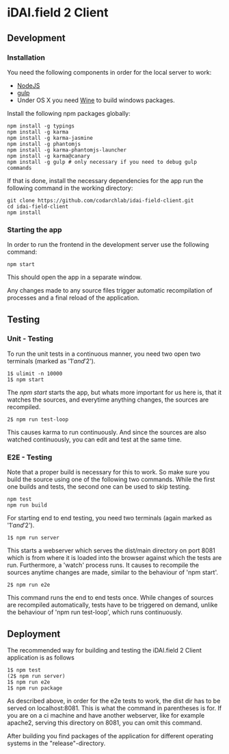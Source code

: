# iDAI.field 2 Client

## Development

### Installation

You need the following components in order for the local server to work:

* [NodeJS](https://nodejs.org/download/)
* [gulp](https://github.com/gulpjs/gulp/blob/master/docs/getting-started.md)
* Under OS X you need [Wine](http://www.davidbaumgold.com/tutorials/wine-mac/) to build windows packages.

Install the following npm packages globally:

```
npm install -g typings
npm install -g karma
npm install -g karma-jasmine 
npm install -g phantomjs 
npm install -g karma-phantomjs-launcher
npm install -g karma@canary
npm install -g gulp # only necessary if you need to debug gulp commands
```

If that is done, install the necessary dependencies 
for the app run the following command in the working directory:

```
git clone https://github.com/codarchlab/idai-field-client.git
cd idai-field-client
npm install
```

### Starting the app

In order to run the frontend in the development server use the following command:

```
npm start
```

This should open the app in a separate window.

Any changes made to any source files trigger automatic recompilation
of processes and a final reload of the application.


## Testing

### Unit - Testing

To run the unit tests in a continuous manner, 
you need two open two terminals (marked as '1$' and '2$'). 

```
1$ ulimit -n 10000
1$ npm start 
```

The *npm start* starts the app, but whats more important for us here is,
that it watches the sources, and everytime anything changes, the sources
are recompiled.

```
2$ npm run test-loop
```

This causes karma to run continuously. And since the sources are also watched
continuously, you can edit and test at the same time.

### E2E - Testing

Note that a proper build is necessary for this to work. So make sure
you build the source using one of the following two commands.
While the first one builds and tests, the second one can be used to
skip testing.

```
npm test
npm run build
```

For starting end to end testing, 
you need two terminals (again marked as '1$' and '2$'). 

```
1$ npm run server
```

This starts a webserver which serves the dist/main directory on port 8081
which is from where it is loaded into the browser against which the tests are run.
Furthermore, a 'watch' process runs. It causes to recompile the sources anytime changes
are made, similar to the behaviour of 'npm start'.

```
2$ npm run e2e
```

This command runs the end to end tests once. While changes of sources are recompiled
automatically, tests have to be triggered on demand, unlike the behaviour of 
'npm run test-loop', which runs continuously.

## Deployment

The recommended way for building and testing 
the iDAI.field 2 Client application is as follows

```
1$ npm test
(2$ npm run server)
1$ npm run e2e
1$ npm run package
```

As described above, in order for the e2e tests to work, the dist dir has to be served
on localhost:8081. This is what the command in parentheses is for. If you are on a ci machine
 and have another webserver, like for example apache2, serving this directory on 8081, you
can omit this command.

After building you find packages of the application for different operating systems
in the "release"-directory. 

